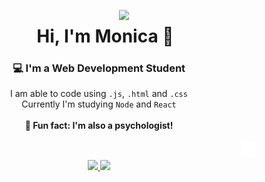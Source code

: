 <a href="https://www.linkedin.com/in/monica-vaz"><img align="right"  width="220px" src="https://i.imgur.com/6hfXPhN.png"></a>

<div display="inline-block">
 
 <h1 align="center" style="margin-left: 20px">Hi, I'm Monica 👋 </h1>
 <h3 align="center"> 💻 I'm a Web Development Student </h3>
</div>

<div align="center"  display="inline-block">
 
>
  
 I am able to code using  `.js`, `.html` and `.css` <br>
 Currently I'm studying `Node` and `React`<b> <br>
 <br>
🧠 Fun fact: I'm also a psychologist!<br> 
<br>
  <a href="https://www.linkedin.com/in/monica-vaz"><img align="right" width="25px" src="https://github.com/Aakarsh-B/trying-repos/blob/master/linkedin.svg" />
</div>

##

<p align="center">
<a href="https://github.com/M0nicaVaz">
  <img height="150em" src="https://github-readme-stats-eight-theta.vercel.app/api?username=M0nicaVaz&show_icons=true&theme=nord&include_all_commits=true&count_private=true"/>
  <img height="150em" src="https://github-readme-stats-eight-theta.vercel.app/api/top-langs/?username=M0nicaVaz&layout=compact&langs_count=8&theme=nord"/>
</a>
</p>
</div>
